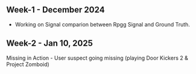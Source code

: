 ## Week-1 - December 2024

- Working on Signal comparion between Rpgg Signal and Ground Truth.

## Week-2 - Jan 10, 2025

Missing in Action - User suspect going missing (playing Door Kickers 2 & Project Zomboid)
